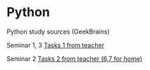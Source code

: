 # Python
Python study sources (GeekBrains)

Seminar 1, 3
[Tasks 1 from teacher](https://docs.google.com/document/d/1V2ClIXsPWO15NnIAk_XlwY8jvgZUVHR8pKLGCX8mxJM/edit)

Seminar 2
[Tasks 2 from teacher (6,7 for home)](https://docs.google.com/document/d/1znWAEuSpqlXVW36t1ZJaCRU5n0WlzQ6uAx-zKXbY9tk/edit)

